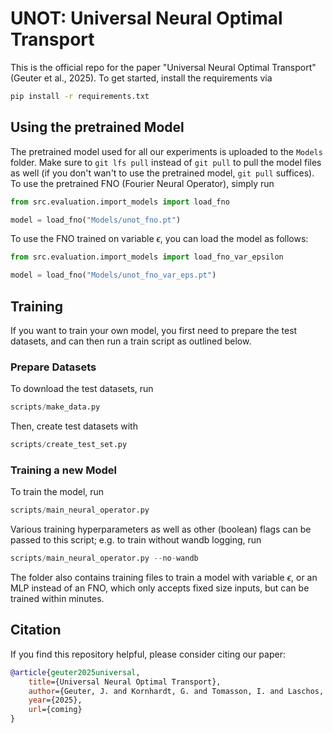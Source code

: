 # UNOT: Universal Neural Optimal Transport
This is the official repo for the paper "Universal Neural Optimal Transport" (Geuter et al., 2025).
To get started, install the requirements via

```bash
pip install -r requirements.txt
```


## Using the pretrained Model
The pretrained model used for all our experiments is uploaded to the `Models` folder. Make sure to `git lfs pull`
instead of `git pull` to pull the model files as well (if you don't wan't to use the pretrained model, `git pull`
suffices). To use the pretrained FNO (Fourier Neural Operator), simply run

```python
from src.evaluation.import_models import load_fno

model = load_fno("Models/unot_fno.pt")
```

To use the FNO trained on variable $\epsilon$, you can load the model as follows:
```python
from src.evaluation.import_models import load_fno_var_epsilon

model = load_fno("Models/unot_fno_var_eps.pt")
```


## Training
If you want to train your own model, you first need to prepare the test datasets, and can then run a train script as
outlined below.

### Prepare Datasets
To download the test datasets, run
```python
scripts/make_data.py
```
Then, create test datasets with
```python
scripts/create_test_set.py
```

### Training a new Model
To train the model, run
```python
scripts/main_neural_operator.py
```
Various training hyperparameters as well as other (boolean) flags can be passed to this script; 
e.g. to train without wandb logging, run
```python
scripts/main_neural_operator.py --no-wandb
```
The folder also contains training files to train a model with variable $\epsilon$, or an
MLP instead of an FNO, which only accepts fixed size inputs, but can be trained within
minutes.


## 


## Citation
If you find this repository helpful, please consider citing our paper:

```bibtex
@article{geuter2025universal,
    title={Universal Neural Optimal Transport},
    author={Geuter, J. and Kornhardt, G. and Tomasson, I. and Laschos, V.},
    year={2025},
    url={coming}
}
```





